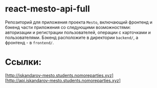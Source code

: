 # react-mesto-api-full
Репозиторий для приложения проекта `Mesto`, включающий фронтенд и бэкенд части приложения со следующими возможностями: авторизации и регистрации пользователей, операции с карточками и пользователями. Бэкенд расположите в директории `backend/`, а фронтенд - в `frontend/`. 

# Ссылки: 
[http://iskandarov-mesto.students.nomoreparties.xyz]
[http://api.iskandarov-mesto.students.nomoreparties.xyz]
